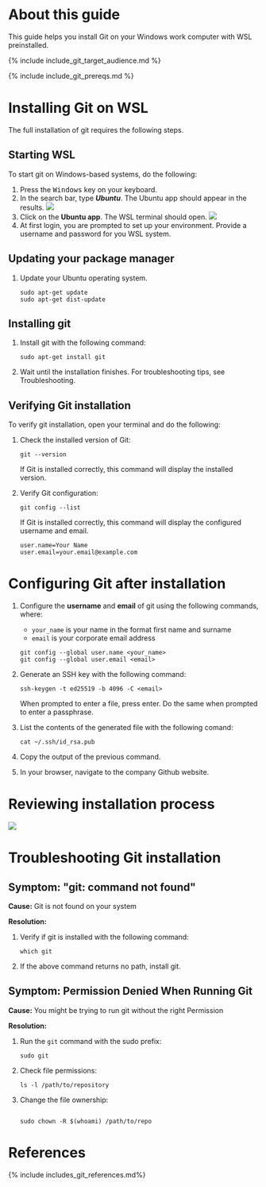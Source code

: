 # About this guide

This guide helps you install Git on your Windows work computer with WSL preinstalled.

{% include include_git_target_audience.md %}

{% include include_git_prereqs.md %}

# Installing Git on WSL

The full installation of git requires the following steps.

## Starting WSL

To start git on Windows-based systems, do the following:

1. Press the <kbd>Windows</kbd> key on your keyboard.
1. In the search bar, type **_Ubuntu_**. The Ubuntu app should appear in the results.
   ![](../assets/images/start-menu-ubuntu_wsl.png)
1. Click on the **Ubuntu app**. The WSL terminal should open.
   ![](../assets/images/wsl-show-motd.png)
1. At first login, you are prompted to set up your environment. Provide a username and password for you WSL system.

## Updating your package manager

1. Update your Ubuntu operating system.

   ```console
   sudo apt-get update
   sudo apt-get dist-update

   ```

## Installing git

1. Install git with the following command:
   ```console
   sudo apt-get install git
   ```
1. Wait until the installation finishes. For troubleshooting tips, see Troubleshooting.

## Verifying Git installation

To verify git installation, open your terminal and do the following:

1. Check the installed version of Git:

   ```console
   git --version
   ```

   If Git is installed correctly, this command will display the installed version.

1. Verify Git configuration:

   ```console
   git config --list
   ```

   If Git is installed correctly, this command will display the configured username and email.

   ```console
   user.name=Your Name
   user.email=your.email@example.com
   ```

# Configuring Git after installation

1. Configure the **username** and **email** of git using the following commands, where:

   - `your_name` is your name in the format first name and surname
   - `email` is your corporate email address

   ```console
   git config --global user.name <your_name>
   git config --global user.email <email>
   ```

1. Generate an SSH key with the following command:
   ```console
   ssh-keygen -t ed25519 -b 4096 -C <email>
   ```
   When prompted to enter a file, press enter. Do the same when prompted to enter a passphrase.
1. List the contents of the generated file with the following comand:
   ```console
   cat ~/.ssh/id_rsa.pub
   ```
1. Copy the output of the previous command.
1. In your browser, navigate to the company Github website.

# Reviewing installation process

![](../assets/images/git_install_process.png)

# Troubleshooting Git installation

## Symptom: "git: command not found"

**Cause:** Git is not found on your system

**Resolution:**

1. Verify if git is installed with the following command:

   ```console
   which git
   ```

1. If the above command returns no path, install git.

## Symptom: Permission Denied When Running Git

**Cause:** You might be trying to run git without the right Permission

**Resolution:**

1. Run the `git` command with the sudo prefix:
   ```console
   sudo git
   ```
1. Check file permissions:

   ```console
   ls -l /path/to/repository
   ```

1. Change the file ownership:

   ```console

   sudo chown -R $(whoami) /path/to/repo

   ```

# References

{% include includes_git_references.md%}
